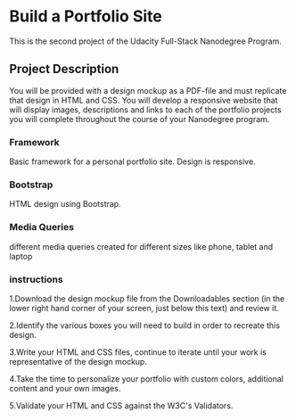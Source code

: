 <h1> Build a Portfolio Site </h1>




This is the second project of the Udacity Full-Stack Nanodegree Program. 


<h2> Project Description</h2>
 
 You will be provided with a design mockup as a PDF-file and must replicate that design in HTML and CSS. You will develop a responsive website that will display images, descriptions and links to each of the portfolio projects you will complete throughout the course of your Nanodegree program.
 
   
   <h3> Framework </h3>


Basic framework for a personal portfolio site. Design is responsive.

 
 <h3> Bootstrap  </h3>
 
 
 HTML design using Bootstrap.
 
 
 <h3> Media Queries </h3>
  
  different media queries created for different sizes like phone, tablet and laptop
  
  
  <h3>instructions </h3>


1.Download the design mockup file from the Downloadables section (in the lower right hand corner of your screen, just below this text) and review it.

2.Identify the various boxes you will need to build in order to recreate this design.

3.Write your HTML and CSS files, continue to iterate until your work is representative of the design mockup.

4.Take the time to personalize your portfolio with custom colors, additional content and your own images.

5.Validate your HTML and CSS against the W3C's Validators. 

